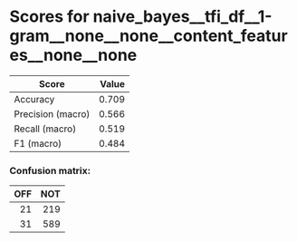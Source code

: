 # Scores for naive_bayes__tfi_df__1-gram__none__none__content_features__none__none
|      Score      |Value|
|-----------------|----:|
|Accuracy         |0.709|
|Precision (macro)|0.566|
|Recall (macro)   |0.519|
|F1 (macro)       |0.484|

### Confusion matrix:
|OFF|NOT|
|--:|--:|
| 21|219|
| 31|589|
